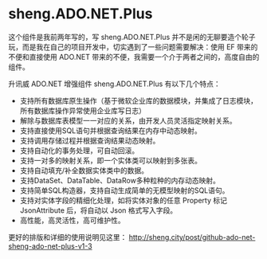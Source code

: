 # sheng.ADO.NET.Plus

这个组件是我前两年写的，写 sheng.ADO.NET.Plus 并不是闲的无聊要造个轮子玩，而是我在自己的项目开发中，切实遇到了一些问题需要解决：使用 EF 带来的不便和直接使用 ADO.NET 带来的不便，我需要一个介于两者之间的，高度自由的组件。

升讯威 ADO.NET 增强组件  sheng.ADO.NET.Plus 有以下几个特点：

+ 支持所有数据库原生操作（基于微软企业库的数据模块，并集成了日志模块，所有数据库操作异常使用企业库写日志）
+ 解除与数据库表模型一一对应的关系，由开发人员灵活指定映射关系。
+ 支持直接使用SQL语句并根据查询结果在内存中动态映射。
+ 支持调用存储过程并根据查询结果动态映射。
+ 支持自动化的事务处理，可自动回滚。
+ 支持一对多的映射关系，即一个实体类可以映射到多张表。
+ 支持自动填充/补全数据实体类中的数据。
+ 支持DataSet、DataTable、DataRow多种粒种的内存动态映射。
+ 支持简单SQL构造器，支持自动生成简单的无模型映射的SQL语句。
+ 支持对实体字段的精细化处理，如将实体对象的任意 Property 标记 JsonAttribute 后，将自动以 Json 格式写入字段。
+ 高性能，高灵活性，高可维护性。

更好的排版和详细的使用说明见这里：
http://sheng.city/post/github-ado-net-sheng-ado-net-plus-v1-3

